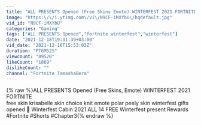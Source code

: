 ```yaml
---
title: "ALL PRESENTS Opened (Free Skins Emote) WINTERFEST 2021 FORTNITE"
image: "https:\/\/i.ytimg.com\/vi\/N9CF-iMXYbU\/hqdefault.jpg"
vid_id: "N9CF-iMXYbU"
categories: "Gaming"
tags: ["ALL PRESENTS Opened","fortnite winterfest","winterfest"]
date: "2021-12-18T19:31:39+03:00"
vid_date: "2021-12-16T15:53:03Z"
duration: "PT6M52S"
viewcount: "89520"
likeCount: "1869"
dislikeCount: ""
channel: "Fortnite TamashaBera"
---
```

{% raw %}ALL PRESENTS Opened (Free Skins, Emote) WINTERFEST 2021 FORTNITE<br />free skin krisabelle skin choice knit emote polar peely skin winterfest gifts opened 🎁 Winterfest Cabin 2021 ALL 14 FREE Winterfest present Rewards<br />#Fortnite #Shorts #Chapter3{% endraw %}
